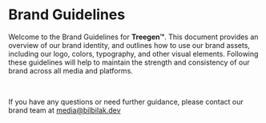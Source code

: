# Brand Guidelines

Welcome to the Brand Guidelines for **Treegen™**. This document provides an overview of our brand identity, and outlines how to use our brand assets, including our logo, colors, typography, and other visual elements. Following these guidelines will help to maintain the strength and consistency of our brand across all media and platforms.

<br>

If you have any questions or need further guidance, please contact our brand team at [media@bilbilak.dev](mailto:media@bilbilak.dev)

